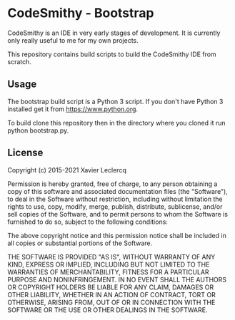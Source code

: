 # CodeSmithy - Bootstrap

CodeSmithy is an IDE in very early stages of development. It is currently
only really useful to me for my own projects.

This repository contains build scripts to build the CodeSmithy IDE from
scratch.

## Usage

The bootstrap build script is a Python 3 script. If you don't have Python 3
installed get it from https://www.python.org.

To build clone this repository then in the directory where you cloned it run
python bootstrap.py.

## License

Copyright (c) 2015-2021 Xavier Leclercq

Permission is hereby granted, free of charge, to any person obtaining a
copy of this software and associated documentation files (the "Software"),
to deal in the Software without restriction, including without limitation
the rights to use, copy, modify, merge, publish, distribute, sublicense,
and/or sell copies of the Software, and to permit persons to whom the
Software is furnished to do so, subject to the following conditions:

The above copyright notice and this permission notice shall be included in
all copies or substantial portions of the Software.

THE SOFTWARE IS PROVIDED "AS IS", WITHOUT WARRANTY OF ANY KIND, EXPRESS OR
IMPLIED, INCLUDING BUT NOT LIMITED TO THE WARRANTIES OF MERCHANTABILITY,
FITNESS FOR A PARTICULAR PURPOSE AND NONINFRINGEMENT. IN NO EVENT SHALL
THE AUTHORS OR COPYRIGHT HOLDERS BE LIABLE FOR ANY CLAIM, DAMAGES OR OTHER
LIABILITY, WHETHER IN AN ACTION OF CONTRACT, TORT OR OTHERWISE, ARISING
FROM, OUT OF OR IN CONNECTION WITH THE SOFTWARE OR THE USE OR OTHER DEALINGS
IN THE SOFTWARE.

